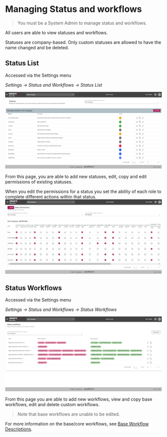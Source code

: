 # Managing Status and workflows

> You must be a System Admin to manage status and workflows.

All users are able to view statuses and workflows.

Statuses are company-based. Only custom statuses are allowed to have the name changed and be deleted.

## Status List
Accessed via the Settings menu

_Settings -> Status and Workflows -> Status List_

![Image](../assets/screenshots/jobs/statusList.png)

From this page, you are able to add new statuses, edit, copy and edit permissions of existing statuses.

When you edit the permissions for a status you set the ability of each role to complete different actions within that status.
![Image](../assets/screenshots/jobs/statusEditPermissions.png)

## Status Workflows
Accessed via the Settings menu

_Settings -> Status and Workflows -> Status Workflows_

![Image](../assets/screenshots/jobs/statusWorkflows.png)

From this page you are able to add new workflows, view and copy base workflows, edit and delete custom workflows.

> Note that base workflows are unable to be edited.

For more information on the base/core workflows, see [Base Workflow Descriptions](/jobs/base-workflows.md).


